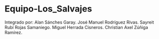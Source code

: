 # Equipo-Los_Salvajes
Integrado por:
  Alan Sánches Garay.
  José Manuel Rodríguez Rivas.
  Sayreit Rubí Rojas Samaniego.
  Miguel Herrada Cisneros.
  Christian Axel Zúñiga Ramírez.

